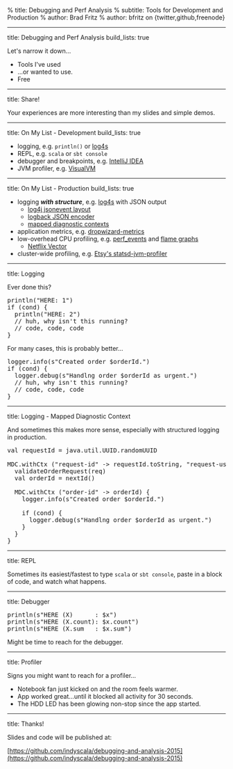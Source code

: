 % title: Debugging and Perf Analysis
% subtitle: Tools for Development and Production
% author: Brad Fritz
% author: bfritz on {twitter,github,freenode}

---
title: Debugging and Perf Analysis
build_lists: true

Let's narrow it down...

- Tools I've used
- ...or wanted to use.
- Free

---
title: Share!

Your experiences are more interesting than my slides and simple demos.

---
title: On My List - Development
build_lists: true

- logging, e.g. `println()` or [log4s](http://log4s.org/)
- REPL, e.g. `scala` or `sbt console`
- debugger and breakpoints, e.g. [IntelliJ IDEA](https://www.jetbrains.com/idea/)
- JVM profiler, e.g. [VisualVM](http://visualvm.java.net/)

---
title: On My List - Production
build_lists: true

- logging ***with structure***, e.g. [log4s](http://log4s.org/) with JSON output
    - [log4j jsonevent layout](https://github.com/logstash/log4j-jsonevent-layout)
    - [logback JSON encoder](https://github.com/logstash/logstash-logback-encoder)
    - [mapped diagnostic contexts](http://www.slf4j.org/manual.html#mdc)
- application metrics, e.g. [dropwizard-metrics](http://metrics.dropwizard.io/3.1.0/)
- low-overhead CPU profiling, e.g. [perf_events](http://www.brendangregg.com/linuxperf.html) and [flame graphs](http://www.brendangregg.com/flamegraphs.html)
    - [Netflix Vector](https://github.com/Netflix/vector)
- cluster-wide profiling, e.g. [Etsy's statsd-jvm-profiler](https://github.com/etsy/statsd-jvm-profiler)

---
title: Logging

Ever done this?

<pre class="prettyprint" data-lang="scala">
println("HERE: 1")
if (cond) {
  println("HERE: 2")
  // huh, why isn't this running?
  // code, code, code
}
</pre>

For many cases, this is probably better...

<pre class="prettyprint" data-lang="scala">
logger.info(s"Created order $orderId.")
if (cond) {
  logger.debug(s"Handlng order $orderId as urgent.")
  // huh, why isn't this running?
  // code, code, code
}
</pre>

---
title: Logging - Mapped Diagnostic Context

And sometimes this makes more sense, especially with structured
logging in production.

<pre class="prettyprint" data-lang="scala">
val requestId = java.util.UUID.randomUUID

MDC.withCtx ("request-id" -> requestId.toString, "request-user" -> user) {
  validateOrderRequest(req)
  val orderId = nextId()

  MDC.withCtx ("order-id" -> orderId) {
    logger.info(s"Created order $orderId.")

    if (cond) {
      logger.debug(s"Handlng order $orderId as urgent.")
    }
  }
}
</pre>

---
title: REPL

Sometimes its easiest/fastest to type `scala` or `sbt console`,
paste in a block of code, and watch what happens.

---
title: Debugger

<pre class="prettyprint" data-lang="scala">
println(s"HERE (X)      : $x")
println(s"HERE (X.count): $x.count")
println(s"HERE (X.sum   : $x.sum")
</pre>

Might be time to reach for the debugger.

---
title: Profiler

Signs you might want to reach for a profiler...

- Notebook fan just kicked on and the room feels warmer.
- App worked great...until it blocked all activity for 30 seconds.
- The HDD LED has been glowing non-stop since the app started.

---
title: Thanks!

Slides and code will be published at:

[https://github.com/indyscala/debugging-and-analysis-2015](https://github.com/indyscala/debugging-and-analysis-2015)

